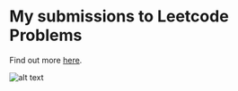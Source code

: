 # My submissions to Leetcode Problems

Find out more [here](https://www.hackerrank.com/challenges).

![alt text](https://upload.wikimedia.org/wikipedia/commons/0/0a/LeetCode_Logo_black_with_text.svg "Logo Title Text 1")

